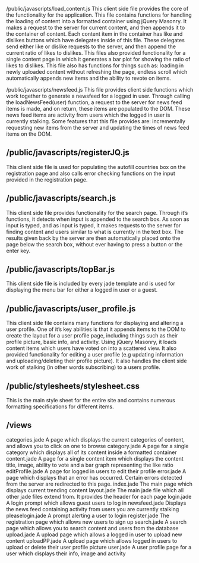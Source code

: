 /public/javascripts/load_content.js
This client side file provides the core of the functionality for the application.  This file contains functions for handling the loading of content into a formatted container using jQuery Masonry.  It makes a request to the server for current content, and then appends it to the container of content.  Each content item in the container has like and dislikes buttons which have delegates inside of this file.  These delegates send either like or dislike requests to the server, and then append the current ratio of likes to dislikes.  This files also provided functionality for a single content page in which it generates a bar plot for showing the ratio of likes to dislikes.  This file also has functions for things such as: loading in newly uploaded content without refreshing the page, endless scroll which automatically appends new items and the ability to revote on items.

/public/javascripts/newsfeed.js
This file provides client side functions which work together to generate a newsfeed for a logged in user.  Through calling the loadNewsFeed(user) function, a request to the server for news feed items is made, and on return, these items are populated to the DOM.  These news feed items are activity from users which the logged in user is currently stalking.  Some features that this file provides are: incrementally requesting new items from the server and updating the times of news feed items on the DOM. 

/public/javascripts/registerJQ.js
--------------
This client side file is used for populating the autofill countries box on the registration page and also calls error checking functions on the input provided in the registration page. 

 /public/javascripts/search.js
--------------
This client side file provides functionality for the search page.  Through it’s functions, it detects when input is appended to the search box.  As soon as input is typed, and as input is typed, it makes requests to the server for finding content and users similar to what is currently in the text box.  The results given back by the server are then automatically placed onto the page below the search box, without ever having to press a button or the enter key.

/public/javascripts/topBar.js
--------------
This client side file is included by every jade template and is used for displaying the menu bar for either a logged in user or a guest.  

/public/javascripts/user_profile.js
--------------
This client side file contains many functions for displaying and altering a user profile.  One of it’s key abilities is that it appends items to the DOM to create the layout for a user profile page, including things such as their profile picture, basic info, and activity.  Using jQuery Masonry, it loads content items which users have voted on into a scattered view.  It also provided functionality for editing a user profile (e.g updating information and uploading/deleting their profile picture).  It also handles the client side work of stalking (in other words subscribing) to a users profile.  

/public/stylesheets/stylesheet.css
--------------
This is the main style sheet for the entire site and contains numerous formatting specifications for different items.

/views
--------------
categories.jade  A page which displays the current categories of content, and allows you to click on one to browse
category.jade	A page for a single category which displays all of its content inside a formatted container
content.jade	A page for a single content item which displays the content title, image, ability to vote and a bar graph representing the like ratio
editProfile.jade	 A page for logged in users to edit their profile
error.jade	A page which displays that an error has occurred.  Certain errors detected from the server are redirected to this page.
index.jade	The main page which displays current trending content
layout.jade	The main jade file which all other jade files extend from.  It provides the header for each page
login.jade A login prompt which allows guest users to log in
newsfeed.jade	Displays the news feed containing activity from users you are currently stalking
pleaselogin.jade	A prompt alerting a user to login 
register.jade	The registration page which allows new users to sign up
search.jade	A search page which allows you to search content and users from the database
upload.jade	A upload page which allows a logged in user to upload new content
uploadPP.jade	A upload page which allows logged in users to upload or delete their user profile picture
user.jade	A user profile page for a user which displays their info, image and activity


